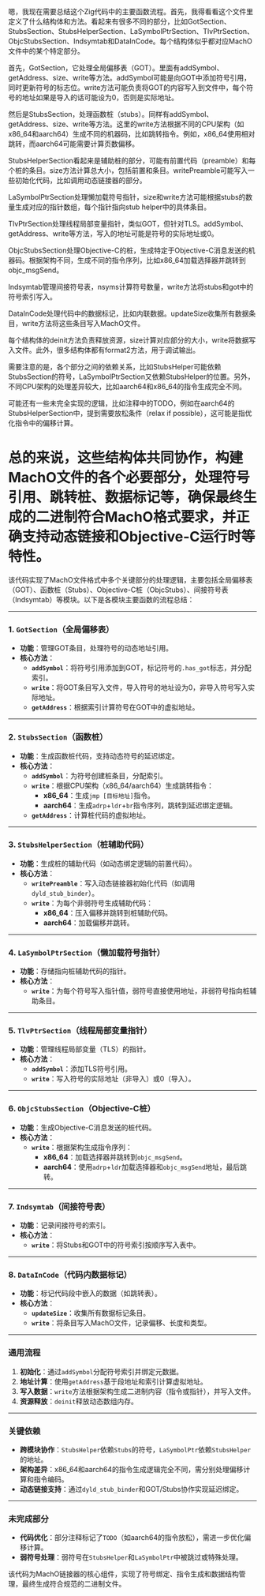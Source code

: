 嗯，我现在需要总结这个Zig代码中的主要函数流程。首先，我得看看这个文件里定义了什么结构体和方法。看起来有很多不同的部分，比如GotSection、StubsSection、StubsHelperSection、LaSymbolPtrSection、TlvPtrSection、ObjcStubsSection、Indsymtab和DataInCode。每个结构体似乎都对应MachO文件中的某个特定部分。

首先，GotSection，它处理全局偏移表（GOT）。里面有addSymbol、getAddress、size、write等方法。addSymbol可能是向GOT中添加符号引用，同时更新符号的标志位。write方法可能负责将GOT的内容写入到文件中，每个符号的地址如果是导入的话可能设为0，否则是实际地址。

然后是StubsSection，处理函数桩（stubs）。同样有addSymbol、getAddress、size、write等方法。这里的write方法根据不同的CPU架构（如x86_64和aarch64）生成不同的机器码，比如跳转指令。例如，x86_64使用相对跳转，而aarch64可能需要计算页数偏移。

StubsHelperSection看起来是辅助桩的部分，可能有前置代码（preamble）和每个桩的条目。size方法计算总大小，包括前置和条目。writePreamble可能写入一些初始化代码，比如调用动态链接器的部分。

LaSymbolPtrSection处理懒加载符号指针，size和write方法可能根据stubs的数量生成对应的指针数组，每个指针指向stub helper中的具体条目。

TlvPtrSection处理线程局部变量指针，类似GOT，但针对TLS。addSymbol、getAddress、write等方法，写入的地址可能是符号的实际地址或0。

ObjcStubsSection处理Objective-C的桩，生成特定于Objective-C消息发送的机器码。根据架构不同，生成不同的指令序列，比如x86_64加载选择器并跳转到objc_msgSend。

Indsymtab管理间接符号表，nsyms计算符号数量，write方法将stubs和got中的符号索引写入。

DataInCode处理代码中的数据标记，比如内联数据。updateSize收集所有数据条目，write方法将这些条目写入MachO文件。

每个结构体的deinit方法负责释放资源，size计算对应部分的大小，write将数据写入文件。此外，很多结构体都有format2方法，用于调试输出。

需要注意的是，各个部分之间的依赖关系，比如StubsHelper可能依赖StubsSection的符号，LaSymbolPtrSection又依赖StubsHelper的位置。另外，不同CPU架构的处理差异较大，比如aarch64和x86_64的指令生成完全不同。

可能还有一些未完全实现的逻辑，比如注释中的TODO，例如在aarch64的StubsHelperSection中，提到需要放松条件（relax if possible），这可能是指优化指令中的偏移计算。

总的来说，这些结构体共同协作，构建MachO文件的各个必要部分，处理符号引用、跳转桩、数据标记等，确保最终生成的二进制符合MachO格式要求，并正确支持动态链接和Objective-C运行时等特性。
================================================
该代码实现了MachO文件格式中多个关键部分的处理逻辑，主要包括全局偏移表（GOT）、函数桩（Stubs）、Objective-C桩（ObjcStubs）、间接符号表（Indsymtab）等模块。以下是各模块主要函数的流程总结：

---

### **1. `GotSection`（全局偏移表）**
- **功能**：管理GOT条目，处理符号的动态地址引用。
- **核心方法**：
  - **`addSymbol`**：将符号引用添加到GOT，标记符号的`.has_got`标志，并分配索引。
  - **`write`**：将GOT条目写入文件，导入符号的地址设为0，非导入符号写入实际地址。
  - **`getAddress`**：根据索引计算符号在GOT中的虚拟地址。

---

### **2. `StubsSection`（函数桩）**
- **功能**：生成函数桩代码，支持动态符号的延迟绑定。
- **核心方法**：
  - **`addSymbol`**：为符号创建桩条目，分配索引。
  - **`write`**：根据CPU架构（x86_64/aarch64）生成跳转指令：
    - **x86_64**：生成`jmp [目标地址]`指令。
    - **aarch64**：生成`adrp`+`ldr`+`br`指令序列，跳转到延迟绑定逻辑。
  - **`getAddress`**：计算桩代码的虚拟地址。

---

### **3. `StubsHelperSection`（桩辅助代码）**
- **功能**：生成桩的辅助代码（如动态绑定逻辑的前置代码）。
- **核心方法**：
  - **`writePreamble`**：写入动态链接器初始化代码（如调用`dyld_stub_binder`）。
  - **`write`**：为每个非弱符号生成辅助代码：
    - **x86_64**：压入偏移并跳转到桩辅助代码。
    - **aarch64**：加载偏移并跳转。

---

### **4. `LaSymbolPtrSection`（懒加载符号指针）**
- **功能**：存储指向桩辅助代码的指针。
- **核心方法**：
  - **`write`**：为每个符号写入指针值，弱符号直接使用地址，非弱符号指向桩辅助条目。

---

### **5. `TlvPtrSection`（线程局部变量指针）**
- **功能**：管理线程局部变量（TLS）的指针。
- **核心方法**：
  - **`addSymbol`**：添加TLS符号引用。
  - **`write`**：写入符号的实际地址（非导入）或0（导入）。

---

### **6. `ObjcStubsSection`（Objective-C桩）**
- **功能**：生成Objective-C消息发送的桩代码。
- **核心方法**：
  - **`write`**：根据架构生成指令序列：
    - **x86_64**：加载选择器并跳转到`objc_msgSend`。
    - **aarch64**：使用`adrp`+`ldr`加载选择器和`objc_msgSend`地址，最后跳转。

---

### **7. `Indsymtab`（间接符号表）**
- **功能**：记录间接符号的索引。
- **核心方法**：
  - **`write`**：将Stubs和GOT中的符号索引按顺序写入表中。

---

### **8. `DataInCode`（代码内数据标记）**
- **功能**：标记代码段中嵌入的数据（如跳转表）。
- **核心方法**：
  - **`updateSize`**：收集所有数据标记条目。
  - **`write`**：将条目写入MachO文件，记录偏移、长度和类型。

---

### **通用流程**
1. **初始化**：通过`addSymbol`分配符号索引并绑定元数据。
2. **地址计算**：使用`getAddress`基于段地址和索引计算虚拟地址。
3. **写入数据**：`write`方法根据架构生成二进制内容（指令或指针），并写入文件。
4. **资源释放**：`deinit`释放动态数组内存。

---

### **关键依赖**
- **跨模块协作**：`StubsHelper`依赖`Stubs`的符号，`LaSymbolPtr`依赖`StubsHelper`的地址。
- **架构差异**：x86_64和aarch64的指令生成逻辑完全不同，需分别处理偏移计算和指令编码。
- **动态链接支持**：通过`dyld_stub_binder`和GOT/Stubs协作实现延迟绑定。

---

### **未完成部分**
- **代码优化**：部分注释标记了`TODO`（如aarch64的指令放松），需进一步优化偏移计算。
- **弱符号处理**：弱符号在`StubsHelper`和`LaSymbolPtr`中被跳过或特殊处理。

该代码为MachO链接器的核心组件，实现了符号绑定、指令生成和数据结构管理，最终生成符合规范的二进制文件。